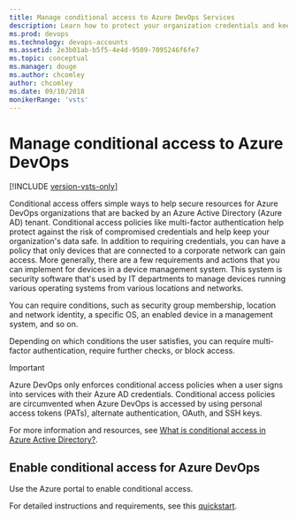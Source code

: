 ```yaml
---
title: Manage conditional access to Azure DevOps Services
description: Learn how to protect your organization credentials and keep your organization's data safe with multi-factor authentication, security group membership, and more
ms.prod: devops
ms.technology: devops-accounts
ms.assetid: 2e3b01ab-b5f5-4e4d-9509-7095246f6fe7
ms.topic: conceptual
ms.manager: douge
ms.author: chcomley
author: chcomley
ms.date: 09/10/2018
monikerRange: 'vsts'
---
```


# Manage conditional access to Azure DevOps

[!INCLUDE [version-vsts-only](../../_shared/version-vsts-only.md)]

Conditional access offers simple ways to help secure resources for Azure DevOps organizations that are backed by an Azure Active Directory (Azure AD) tenant. Conditional access policies like multi-factor authentication help protect against the risk of compromised credentials and help keep your organization's data safe. In addition to requiring credentials, you can have a policy that only devices that are connected to a corporate network can gain access. More generally, there are a few requirements and actions that you can implement for devices in a device management system. This system is security software that's used by IT departments to manage devices running various operating systems from various locations and networks.

You can require conditions, such as security group membership, location and network identity, a specific OS, an enabled device in a management system, and so on.

Depending on which conditions the user satisfies, you can require multi-factor authentication, require further checks, or block access.

> [!IMPORTANT] 
> Azure DevOps only enforces conditional access policies when a user signs into services with their Azure AD credentials. Conditional access policies are circumvented when Azure DevOps is accessed by using personal access tokens (PATs), alternate authentication, OAuth, and SSH keys.

For more information and resources, see [What is conditional access in Azure Active Directory?](/azure/active-directory/active-directory-conditional-access).


## Enable conditional access for Azure DevOps

Use the Azure portal to enable conditional access.

For detailed instructions and requirements, see this [quickstart](/azure/active-directory/active-directory-conditional-access-azuread-connected-apps).

